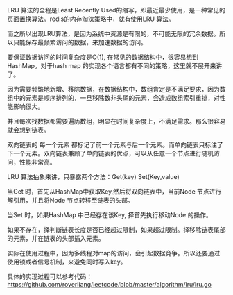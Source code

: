 LRU 算法的全程是Least Recently Used的缩写，即最近最少使用，是一种常见的页面置换算法。redis的内存淘汰策略中，就有使用LRU 算法。

而之所以出现LRU算法，是因为系统中资源是有限的，不可能无限的冗余数据。所以只能保存最频繁访问的数据，来加速数据的访问。

要保证数据访问的时间复杂度是O(1), 在常见的数据结构中，很容易想到HashMap。对于hash map 的实现各个语言都有不同的策略，这里就不展开来讲了。

因为需要频繁地新增、移除数据，在数据结构中，数组肯定是不满足要求，因为数组中的元素是顺序排列的，一旦移除数非头尾的元素，会造成数组索引重排，对性能影响很大。

并且每次找数据都需要遍历数组，明显在时间复杂度上，不满足需求。那么很容易就会想到链表。

双向链表的 每一个元素 都标记了前一个元素与后一个元素。而单向链表只标注了下一个元素。双向链表兼顾了单向链表的优点，可以从任意一个节点进行随机访问，性能非常高。

LRU 算法抽象来讲，只暴露两个方法：Get(key)  Set(Key,value)

当Get 时，首先从HashMap中获取Key,然后将双向链表中，当前Node 节点进行解引用，并且将Node 节点转移至链表的头部。

当Set 时，如果HashMap 中已经存在该Key, 择首先执行移动Node 的操作。

如果不存在，择判断链表长度是否已经超过限制，如果超过限制。择移除链表尾部的元素，并在链表的头部插入元素。

实际在使用过程中，因为多线程对map的访问，会引起数据竞争。所以还要通过使用锁或者信号机制，来避免同时写入key。

具体的实现过程可以参考代码：https://github.com/roverliang/leetcode/blob/master/algorithm/lru/lru.go